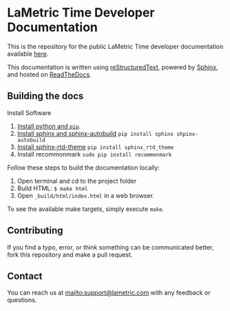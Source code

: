 # LaMetric Time Developer Documentation

This is the repository for the public LaMetric Time developer documentation available [here](http://lametric-documentation.readthedocs.io/en/latest).

This documentation is written using [reStructuredText](http://docutils.sourceforge.net/rst.html), powered by [Sphinx](http://www.sphinx-doc.org/en/stable/), and hosted on [ReadTheDocs](http://readthedocs.org).

## Building the docs

Install Software 

1. [Install python and `pip`](https://pip.pypa.io/en/stable/installing).
1. [Install sphinx and sphinx-autobuild](https://docs.readthedocs.io/en/latest/getting_started.html)
  `pip install sphinx shpinx-autobuild`
1. [Install sphinx-rtd-theme](https://github.com/snide/sphinx_rtd_theme#installation)
  `pip install sphinx_rtd_theme`
1. Install recommonmark
  `sudo pip install recommonmark`

Follow these steps to build the documentation locally:

1. Open terminal and cd to the project folder
1. Build HTML: `$ make html`
1. Open `_build/html/index.html` in a web browser.

To see the available make targets, simply execute `make`.

## Contributing

If you find a typo, error, or think something can be communicated better, fork this repository and make a pull request.

## Contact

You can reach us at <mailto:support@lametric.com> with any feedback or questions.

